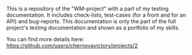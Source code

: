 This is a repository of the "WM-project" with a part of my testing documentation. It includes check-lists, test-cases (for a front and for an API) and bug-reports. This documentation is only the part of the full project's testing documentation and shown as a portfolio of my skills.

You can find more details here: https://github.com/users/chernovavictory/projects/2
